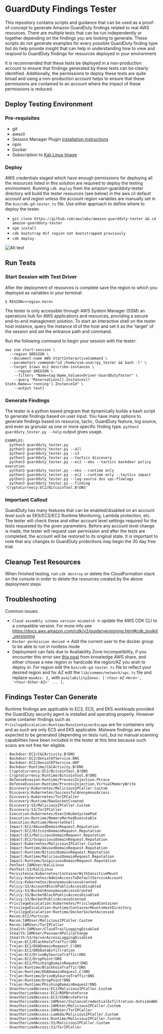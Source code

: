 # GuardDuty Findings Tester

This repository contains scripts and guidance that can be used as a proof-of-concept to generate Amazon GuardDuty findings related to real AWS resources. There are multiple tests that can be run independently or together depending on the findings you are looking to generate. These scripts do not generate examples for every possible GuardDuty finding type but do help provide insight that can help in understanding how to view and respond to GuardDuty findings for resources deployed in your environment.

It is recommended that these tests be deployed in a non-production account to ensure that findings generated by these tests can be clearly identified. Additionally, the permissions to deploy these tests are quite broad and using a non-production account helps to ensure that these permissions are contained to an account where the impact of these permissions is reduced.

## Deploy Testing Environment

### Pre-requisites
- git
- awscli
- Session Manager Plugin [installation instructions](https://docs.aws.amazon.com/systems-manager/latest/userguide/session-manager-working-with-install-plugin.html)
- npm
- Docker
- Subscription to [Kali Linux Image](https://aws.amazon.com/marketplace/pp/prodview-fznsw3f7mq7to)

### Deploy

AWS credentials staged which have enough permissions for deploying all the resources listed in this solution are required to deploy the testing environment. Running `cdk deploy` from the amazon-guardduty-tester directory will build the tester resources (see below) in the aws cli default account and region unless the account region variables are manually set in the `bin/cdk-gd-tester.ts` file. Use either approach to define where to deploy the tester.

- `git clone https://github.com/awslabs/amazon-guardduty-tester && cd amazon-guardduty-tester`
- `npm install`
- `cdk bootstrap #if region not bootstrapped previously`
- `cdk deploy`

![Alt text](GuardDutyTester.png)

## Run Tests

### Start Session with Test Driver

After the deployment of resources is complete save the region to which you deployed as variables in your terminal:
```
$ REGION=<region-here>
```

The tester is only accessible through AWS System Manager (SSM) an operations hub for AWS applications and resources, providing a secure end-to-end management solution. To start an interactive shell on the tester host instance, query the instance id of the host and set it as the 'target' of the session and set the entrance path and command. 

Run the following command to begin your session with the tester:
```
aws ssm start-session \
  --region $REGION \
  --document-name AWS-StartInteractiveCommand \
  --parameters command="cd /home/ssm-user/py_tester && bash -l" \
  --target $(aws ec2 describe-instances \
    --region $REGION \
    --filters "Name=tag:Name,Values=Driver-GuardDutyTester" \
    --query "Reservations[].Instances[?State.Name=='running'].InstanceId" \
    --output text)
```

### Generate Findings
The tester is a python based program that dynamically builds a bash script to generate findings based on user input. You have many options to generate findings based on resource, tactic, GuardDuty feature, log source, and even as granular as one or more specific finding type.
`python3 guardduty_tester.py --help` output gives usage. 

```
EXAMPLES:
  python3 guardduty_tester.py
  python3 guardduty_tester.py --all
  python3 guardduty_tester.py --s3
  python3 guardduty_tester.py --tactics discovery
  python3 guardduty_tester.py --ec2 --eks --tactics backdoor policy execution
  python3 guardduty_tester.py --eks --runtime only
  python3 guardduty_tester.py --ec2 --runtime only --tactics impact
  python3 guardduty_tester.py --log-source dns vpc-flowlogs
  python3 guardduty_tester.py --finding 'CryptoCurrency:EC2/BitcoinTool.B!DNS'
```

### Important Callout
GuardDuty has many features that can be enabled/disabled on an account level such as EKS/ECS/EC2 Runtime Monitoring, Lambda protection, etc. The tester will check these and other account level settings required for the tests requested by the given parameters. Before any account level change is made, the tester will request user permission and after the tests are completed, the account will be restored to its original state. It is important to note that any changes to GuardDuty protections may begin the 30 day free trial.

## Cleanup Test Resources
When finished testing, run `cdk destroy` or delete the CloudFormation stack on the console in order to delete the resources created by the above deployment steps

## Troubleshooting
Common issues:
- `Cloud assembly schema version mismatch` ->  update the AWS CDK CLI to a compatible version. For more info see https://docs.aws.amazon.com/cdk/v2/guide/versioning.html#cdk_toolkit_versioning
- `Docker permission denied` -> Add the current user to the docker group to be able to run in rootless mode
- Deployment can fails due to Availability Zone incompatibility, if you encounter this error see [this post](https://repost.aws/knowledge-center/ec2-instance-type-not-supported-az-error) from knowledge AWS share, and either choose a new region or hardcode the region/AZ you wish to deploy in. For region edit the `bin/cdk-gd-tester.ts` file to reflect your desired region and for AZ edit the `lib/common/network/vpc.ts` file and replace `maxAzs: 2,` with `availabilityZones: ['<Your-AZ-Here>', '<Your-Other-AZ>' ... ],`

## Findings Tester Can Generate
Runtime findings are applicable to EC2, ECS, and EKS workloads provided the GuardDuty security agent is installed and operating properly. However some container findings such as `PrivilegeEscalation:Runtime/RuncContainerEscape` are for containers only and as such are only ECS and EKS applicable. Malware findings are also expected to be generated (depending on tests run), but no manual scanning capabilities have been included in the tester at this time because such scans are not free tier eligible.
```
- Backdoor:EC2/C&CActivity.B!DNS
- Backdoor:EC2/DenialOfService.DNS
- Backdoor:EC2/DenialOfService.UDP
- Backdoor:Runtime/C&CActivity.B!DNS
- CryptoCurrency:EC2/BitcoinTool.B!DNS
- CryptoCurrency:Runtime/BitcoinTool.B!DNS
- DefenseEvasion:Runtime/ProcessInjection.Ptrace
- DefenseEvasion:Runtime/ProcessInjection.VirtualMemoryWrite
- Discovery:Kubernetes/MaliciousIPCaller.Custom
- Discovery:Kubernetes/SuccessfulAnonymousAccess
- Discovery:Kubernetes/TorIPCaller
- Discovery:Runtime/RawSocketCreated
- Discovery:S3/MaliciousIPCaller.Custom
- Discovery:S3/TorIPCaller
- Execution:Kubernetes/ExecInKubeSystemPod
- Execution:Runtime/MemoryMarkedExecutable
- Execution:Runtime/ReverseShell
- Impact:EC2/AbusedDomainRequest.Reputation
- Impact:EC2/BitcoinDomainRequest.Reputation
- Impact:EC2/MaliciousDomainRequest.Reputation
- Impact:EC2/SuspiciousDomainRequest.Reputation
- Impact:Kubernetes/MaliciousIPCaller.Custom
- Impact:Runtime/AbusedDomainRequest.Reputation
- Impact:Runtime/BitcoinDomainRequest.Reputation
- Impact:Runtime/MaliciousDomainRequest.Reputation
- Impact:Runtime/SuspiciousDomainRequest.Reputation
- PenTest:IAMUser/KaliLinux
- PenTest:S3/KaliLinux
- Persistence:Kubernetes/ContainerWithSensitiveMount
- Policy:Kubernetes/AdminAccessToDefaultServiceAccount
- Policy:Kubernetes/AnonymousAccessGranted
- Policy:S3/AccountBlockPublicAccessDisabled
- Policy:S3/BucketAnonymousAccessGranted
- Policy:S3/BucketBlockPublicAccessDisabled
- Policy:S3/BucketPublicAccessGranted
- PrivilegeEscalation:Kubernetes/PrivilegedContainer
- PrivilegeEscalation:Runtime/ContainerMountsHostDirectory
- PrivilegeEscalation:Runtime/DockerSocketAccessed
- Recon:EC2/Portscan
- Recon:IAMUser/MaliciousIPCaller.Custom
- Recon:IAMUser/TorIPCaller
- Stealth:IAMUser/CloudTrailLoggingDisabled
- Stealth:IAMUser/PasswordPolicyChange
- Stealth:S3/ServerAccessLoggingDisabled
- Trojan:EC2/BlackholeTraffic!DNS
- Trojan:EC2/DGADomainRequest.C!DNS
- Trojan:EC2/DNSDataExfiltration
- Trojan:EC2/DriveBySourceTraffic!DNS
- Trojan:EC2/DropPoint!DNS
- Trojan:EC2/PhishingDomainRequest!DNS
- Trojan:Runtime/BlackholeTraffic!DNS
- Trojan:Runtime/DGADomainRequest.C!DNS
- Trojan:Runtime/DriveBySourceTraffic!DNS
- Trojan:Runtime/DropPoint!DNS
- Trojan:Runtime/PhishingDomainRequest!DNS
- UnauthorizedAccess:EC2/MaliciousIPCaller.Custom
- UnauthorizedAccess:EC2/RDPBruteForce
- UnauthorizedAccess:EC2/SSHBruteForce
- UnauthorizedAccess:IAMUser/InstanceCredentialExfiltration.OutsideAWS
- UnauthorizedAccess:IAMUser/MaliciousIPCaller.Custom
- UnauthorizedAccess:IAMUser/TorIPCaller
- UnauthorizedAccess:Lambda/MaliciousIPCaller.Custom
- UnauthorizedAccess:Runtime/MaliciousIPCaller.Custom
- UnauthorizedAccess:S3/MaliciousIPCaller.Custom
- UnauthorizedAccess:S3/TorIPCaller
```